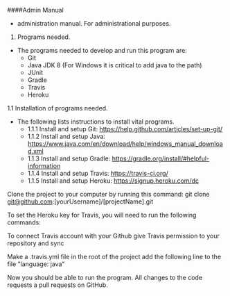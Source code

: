 ####Admin Manual
- administration manual. For administrational purposes.

1. Programs needed.
- The programs needed to develop and run this program are:
	- Git
	- Java JDK 8 (For Windows it is critical to add java to the path)
	- JUnit
	- Gradle
	- Travis
	- Heroku

1.1 Installation of programs needed.
- The following lists instructions to install vital programs.
	- 1.1.1 Install and setup Git: https://help.github.com/articles/set-up-git/ 
	- 1.1.2 Install and setup Java: https://www.java.com/en/download/help/windows_manual_download.xml
	- 1.1.3 Install and setup Gradle: https://gradle.org/install/#helpful-information
	- 1.1.4 Install and setup Travis: https://travis-ci.org/
	- 1.1.5 Install and setup Heroku: https://signup.heroku.com/dc

Clone the project to your computer by running this command:
	git clone git@github.com:[yourUsername]/[projectName].git

To set the Heroku key for Travis, you will need to run the following commands:

To connect Travis account with your Github
	give Travis permission to your repository and sync

Make a .travis.yml file in the root of the project
	add the following line to the file "language: java"


Now you should be able to run the program. All changes to the code requests a pull requests on GitHub. 


